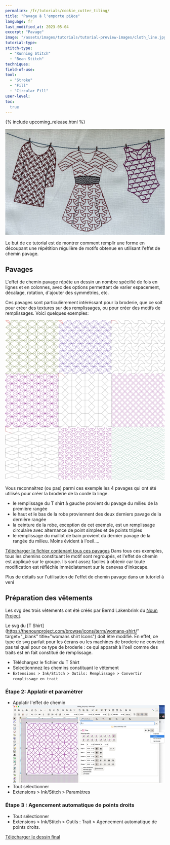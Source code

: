 ```yaml
---
permalink: /fr/tutorials/cookie_cutter_tiling/
title: "Pavage à l'emporte pièce"
language: fr
last_modified_at: 2023-05-04
excerpt: "Pavage"
image: "/assets/images/tutorials/tutorial-preview-images/cloth_line.jpg"
tutorial-type:
stitch-type:
  - "Running Stitch"
  - "Bean Stitch"
techniques:
field-of-use:
tool:
  - "Stroke"
  - "Fill"
  - "Circular Fill"
user-level:
toc:
  true
---
```


{% include upcoming_release.html %}

![Brodé](/assets/images/tutorials/tutorial-preview-images/cloth_line.jpg)

Le but de ce tutorial est de montrer comment remplir une forme en découpant  une répétition régulière de motifs obtenue  en utilisant l'effet de chemin pavage.



## Pavages
L'effet de chemin pavage répéte un dessin un nombre spécifié de fois en lignes et en colonnes, avec des options permettant de varier espacement, décalage, rotation, d'ajouter des symmétries, etc.

Ces pavages sont particulièrement intéréssant pour la broderie, que ce soit pour créer des textures sur des remplissages, ou pour créer des motifs de remplissages.
Voici quelques exemples:

 ![tiles](/assets/images/tutorials/cookie_cutter_tiling/all_png.png) 
 
Vous reconnaitrez (ou pas) parmi ces exemple les 4 pavages qui ont été utilisés pour créer la broderie de la corde la linge.
* le remplissage du T shirt à gauche provient du pavage du milieu de la première rangée
* le haut et le bas de la robe proviennent des deux derniers pavage de la dernière rangée
* la ceinture de la robe, exception de cet exemple, est un remplissage circulaire avec alternance de point simples et de points triples
* le remplissage du maillot de bain provient du dernier pavage de la rangée du milieu. Moins évident à l'oeil....

[Télécharger le fichier contenant tous ces pavages](/assets/images/tutorials/cookie_cutter_tiling/tiles_ideas.svg) 
Dans tous ces exemples, tous les chemins constituant le motif sont regroupés, et l'effet de chemin est appliqué sur le groupe. 
Ils sont assez faciles à obtenir car toute modification est réfléchie immédiatement sur le canevas d'inkscape.

Plus de détails sur l'utilisation de l'effet de chemin pavage dans un tutoriel à veni


## Préparation  des  vêtements

Les svg des trois vêtements ont été créés par Bernd Lakenbrink du [Noun Project](https://thenounproject.com/browse/collection-icon/clothes-icon-set-158916/?p=1).

Le svg du  [T Shirt](https://thenounproject.com/browse/icons/term/womans-shirt/" target="_blank" title="womans shirt Icons") doit être modifié. En effet, ce type de svg parfait pour les écrans ou les machines de broderie ne convient pas tel quel pour ce type de broderie : ce qui apparait à l'oeil comme des traits est en fait constitué de remplissage. 

* Téléchargez le fichier  du T Shirt
* Selectionnnez les chemins constituant le vêtement
* `Extensions > Ink/Stitch > Outils: Remplissage > Convertir remplissage en trait`



### Étape 2: Applatir et paramètrer
* Applatir l'effet de chemin
![Flatten](/assets/images/tutorials/tiling/flatten_lazy.jpg)
* Tout sélectionner
* Extensions > Ink/Stitch > Paramètres 


### Étape 3 : Agencement automatique de points droits
* Tout sélectionner
* Extensions > Ink/Stitch > Outils : Trait > Agencement automatique de points droits.

[Télécharger le dessin final ](/assets/images/tutorials/tiling/tiling_lazy.svg)
